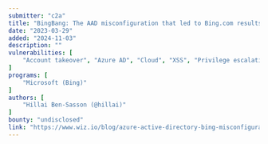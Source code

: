 ```yaml
---
submitter: "c2a"
title: "BingBang: The AAD misconfiguration that led to Bing.com results manipulation and account takeover explained"
date: "2023-03-29"
added: "2024-11-03"
description: ""
vulnerabilities: [
    "Account takeover", "Azure AD", "Cloud", "XSS", "Privilege escalation"
]
programs: [
    "Microsoft (Bing)"
]
authors: [
    "Hillai Ben-Sasson (@hillai)"
]
bounty: "undisclosed"
link: "https://www.wiz.io/blog/azure-active-directory-bing-misconfiguration"
---
```




